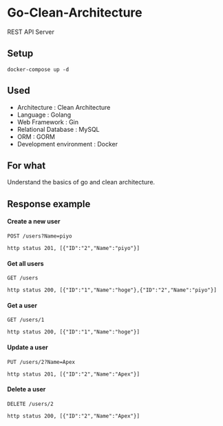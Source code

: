 # Go-Clean-Architecture  

REST API Server

## Setup

```
docker-compose up -d
```

## Used 

- Architecture : Clean Architecture
- Language : Golang
- Web Framework : Gin
- Relational Database : MySQL
- ORM : GORM
- Development environment : Docker

## For what  

Understand the basics of go and clean architecture.  

## Response example  

#### Create a new user
```
POST /users?Name=piyo

http status 201, [{"ID":"2","Name":"piyo"}]
```

#### Get all users
```
GET /users

http status 200, [{"ID":"1","Name":"hoge"},{"ID":"2","Name":"piyo"}]
```

#### Get a user
```
GET /users/1

http status 200, [{"ID":"1","Name":"hoge"}]
```

#### Update a user
```
PUT /users/2?Name=Apex  

http status 201, [{"ID":"2","Name":"Apex"}]
```

#### Delete a user
```
DELETE /users/2

http status 200, [{"ID":"2","Name":"Apex"}]